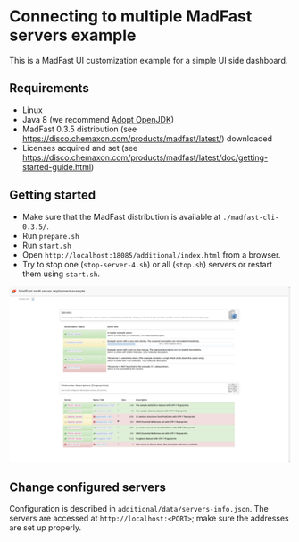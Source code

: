 Connecting to multiple MadFast servers example
==============================================

This is a MadFast UI customization example for a simple UI side dashboard.


Requirements
------------

  - Linux
  - Java 8 (we recommend [Adopt OpenJDK](https://adoptopenjdk.net/))
  - MadFast 0.3.5 distribution (see <https://disco.chemaxon.com/products/madfast/latest/>) downloaded
  - Licenses acquired and set (see <https://disco.chemaxon.com/products/madfast/latest/doc/getting-started-guide.html>)


Getting started
---------------

  - Make sure that the MadFast distribution is available at `./madfast-cli-0.3.5/`.
  - Run `prepare.sh`
  - Run `start.sh`
  - Open `http://localhost:18085/additional/index.html` from a browser.
  - Try to stop one (`stop-server-4.sh`) or all (`stop.sh`) servers or restart them using `start.sh`.

![](screenshot.png)


Change configured servers
-------------------------

Configuration is described in `additional/data/servers-info.json`. The servers are accessed at
`http://localhost:<PORT>`; make sure the addresses are set up properly.



